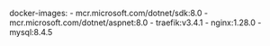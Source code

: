 docker-images:
	- mcr.microsoft.com/dotnet/sdk:8.0
	- mcr.microsoft.com/dotnet/aspnet:8.0
	- traefik:v3.4.1
	- nginx:1.28.0
	- mysql:8.4.5
